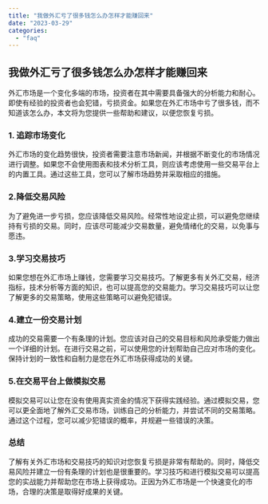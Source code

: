 ```yaml
---
title: "我做外汇亏了很多钱怎么办怎样才能赚回来"
date: "2023-03-29"
categories: 
  - "faq"
---
```


## 我做外汇亏了很多钱怎么办怎样才能赚回来

外汇市场是一个变化多端的市场，投资者在其中需要具备强大的分析能力和耐心。即使有经验的投资者也会犯错，亏损资金。如果您在外汇市场中亏了很多钱，而不知道该怎么办，本文将为您提供一些帮助和建议，以便您恢复亏损。

### 1\. 追踪市场变化

外汇市场的变化趋势很快，投资者需要注意市场新闻，并根据不断变化的市场情况进行调整。如果您不会使用图表和技术分析工具，则应该考虑使用一些交易平台上的内置工具。通过这些工具，您可以了解市场趋势并采取相应的措施。

### 2.降低交易风险

为了避免进一步亏损，您应该降低交易风险。经常性地设定止损，可以避免您继续持有亏损的交易。同时，应该尽可能减少交易数量，避免情绪化的交易，以免事与愿违。

### 3.学习交易技巧

如果您想在外汇市场上赚钱，您需要学习交易技巧。了解更多有关外汇交易，经济指标，技术分析等方面的知识，也可以提高您的交易能力。学习交易技巧可以让您了解更多的交易策略，使用这些策略可以避免犯错误。

### 4.建立一份交易计划

成功的交易需要一个有条理的计划。您应该对自己的交易目标和风险承受能力做出一个详细的计划。在进行交易之前，可以使用您的计划帮助自己应对市场的变化。保持计划的一致性和自制力是您在外汇市场获得成功的关键。

### 5.在交易平台上做模拟交易

模拟交易可以让您在没有使用真实资金的情况下获得实践经验。通过模拟交易，您可以更全面地了解外汇交易市场，训练自己的分析能力，并尝试不同的交易策略。通过这个过程，您可以减少犯错误的概率，并规避一些错误的决策。

### 总结

了解有关外汇市场和交易技巧的知识对您恢复亏损是非常有帮助的。同时，降低交易风险并建立一份有条理的计划也是很重要的。学习技巧和进行模拟交易可以提高您的实战能力并帮助您在市场上获得成功。正因为外汇市场是一个快速变化的市场，合理的决策是取得好成果的关键。
